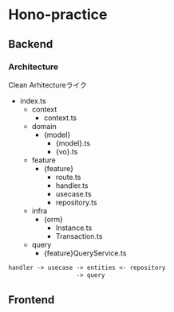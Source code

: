 # Hono-practice

## Backend

### Architecture

Clean Arhitectureライク

- index.ts
  - context
    - context.ts
  - domain
    - {model}
      - {model}.ts
      - {vo}.ts
  - feature
    - {feature}
      - route.ts
      - handler.ts
      - usecase.ts
      - repository.ts
  - infra
    - {orm}
      - Instance.ts
      - Transaction.ts
  - query
    - {feature}QueryService.ts

```txt
handler -> usecase -> entities <- repository
                   -> query
```

## Frontend
